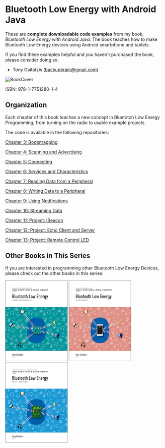 # Bluetooth Low Energy with Android Java



These are **complete downloadable code examples** from my book, _Bluetooth Low Energy with Android Java_.  The book teaches how to make Bluetooth Low Energy devices using Android smartphone and tablets.  

If you find these examples helpful and you haven't purchased the book, please consider doing so.

- Tony Gaitatzis (<backupbrain@gmail.com>)

![BookCover](Bluetooth%20Low%20Energy%20in%20Android%20Java20Cover.png)

ISBN: 978-1-7751280-1-4


## Organization

Each chapter of this book teaches a new concept in Bluetotoh Low Energy Programming, from turning on the radio to usable example projects.

The code is available in the following repositories:

[Chapter 3: Bootstrapping](https://github.com/BluetoothLowEnergyInAndroidJava/Chapter03)

[Chapter 4: Scanning and Advertising](https://github.com/BluetoothLowEnergyInAndroidJava/Chapter04)

[Chapter 5: Connecting](https://github.com/BluetoothLowEnergyInAndroidJava/Chapter05)

[Chapter 6: Services and Characteristics](https://github.com/BluetoothLowEnergyInAndroidJava/Chapter06)

[Chapter 7: Reading Data from a Peripheral](https://github.com/BluetoothLowEnergyInAndroidJava/Chapter07)

[Chapter 8: Writing Data to a Peripheral](https://github.com/BluetoothLowEnergyInAndroidJava/Chapter08)

[Chapter 9: Using Notifications](https://github.com/BluetoothLowEnergyInAndroidJava/Chapter09)

[Chapter 10: Streaming Data](https://github.com/BluetoothLowEnergyInAndroidJava/Chapter10)

[Chapter 11: Project: iBeacon](https://github.com/BluetoothLowEnergyInAndroidJava/Chapter11)

[Chapter 12: Project: Echo Client and Server](https://github.com/BluetoothLowEnergyInAndroidJava/Chapter12)

[Chapter 13: Project: Remote Control LED](https://github.com/BluetoothLowEnergyInAndroidJava/Chapter13)



## Other Books in This Series

If you are interested in programming other Bluetooth Low Energy Devices, please check out the other books in this series:


![Bluetooth Low Energy in Arduino C++](Other%20Books/Bluetooth%20Low%20Energy%20in%20Arduino%20C%2B%2B.png)
![Bluetooth Low Energy in iOS Swift](Other%20Books/Bluetooth%20Low%20Energy%20in%20iOS%20Swift.png)
![Bluetooth Low Energy in C++ for nRFx](Other%20Books/Bluetooth%20Low%20Energy%20in%20C%2B%2B%20for%20nRFx.png)
